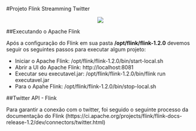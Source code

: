 #Projeto Flink Streamming Twitter

<p align="center">
	<a href="https://flink.apache.org/">
		<img src="http://www.logospike.com/wp-content/uploads/2014/11/Twitter_logo-12.png">
	</a>
</p>

##Executando o Apache Flink

<p>
	Após a configuração do Flink em sua pasta <b>/opt/flink/flink-1.2.0</b> devemos seguir os seguintes passos para executar algum projeto:
	<ul>
		<li> Iniciar o Apache Flink: /opt/flink/flink-1.2.0/bin/start-local.sh</li>
		<li> Abrir a UI do Apache Flink: http://localhost:8081</li>
		<li> Executar seu executavel.jar: /opt/flink/flink-1.2.0/bin/flink run executavel.jar</li>
		<li> Para o Apahe Flink: /opt/flink/flink-1.2.0/bin/stop-local.sh</li>
	</ul>
</p>

##Twitter API - Flink

<p>
	Para garantir a conexão com o twitter, foi seguido o seguinte processo da documentação do Flink (https://ci.apache.org/projects/flink/flink-docs-release-1.2/dev/connectors/twitter.html)
</p>